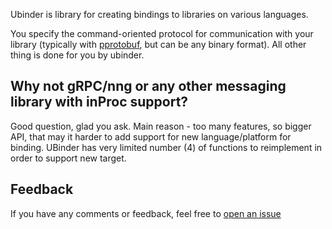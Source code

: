 Ubinder is library for creating bindings to libraries on various languages.

You specify the command-oriented protocol for communication with your library (typically with [pprotobuf](https://developers.google.com/protocol-buffers/), but can be any binary format).
All other thing is done for you by ubinder.

## Why not gRPC/nng or any other messaging library with inProc support?

Good question, glad you ask. Main reason - too many features, so bigger API, that may it harder to add support for new language/platform for binding.
UBinder has very limited number (4) of functions to reimplement in order to support new target.

## Feedback

If you have any comments or feedback, feel free to [open an issue](https://github.com/teams2ua/ubinder)